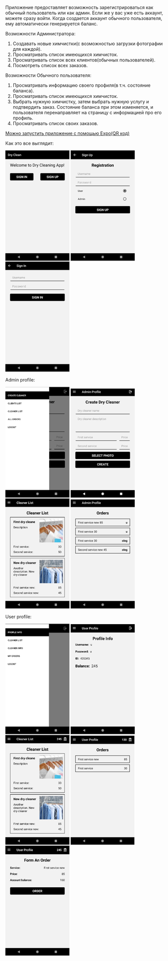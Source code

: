 Приложение предоставляет возможность зарегистрироваться как обычный пользователь или как админ. 
Если же у вас уже есть аккаунт, можете сразу войти. 
Когда создается аккаунт обычного пользователя, ему автоматически генерируется баланс.

Возможности Администратора:
1. Создавать новые химчистки(с возможностью загрузки фотографии для каждой).
2. Просматривать список имеющихся химчисток.
3. Просматривать список всех клиентов(обычных пользователей).
4. Посмотреть список всех заказов.

Возможности Обычного пользователя:
1. Просматривать информацию своего профиля(в т.ч. состояние баланса).
2. Просматривать список имеющихся химчисток.
3. Выбрать нужную химчистку, затем выбрать нужную услугу и подтвердить заказ.
Состояние баланса при этом изменяется, и пользователя перенаправляет на страницу с информацией про его профиль.
4. Просматривать список своих заказов.

[Можно запустить приложение с помощью Expo(QR код)](https://expo.io/@masyatya/projects/rn_dry_cleaning)

Как это все выглядит:

![Welcome](https://github.com/masyatya/rn_dry_cleaners/blob/develop/assets/readme_photo/welcome.jpg)
![Registration](https://github.com/masyatya/rn_dry_cleaners/blob/develop/assets/readme_photo/reg.jpg)
![SignIn](https://github.com/masyatya/rn_dry_cleaners/blob/develop/assets/readme_photo/login.jpg)

Admin profile:

![AdminMenu](https://github.com/masyatya/rn_dry_cleaners/blob/develop/assets/readme_photo/admin_menu.png)
![CreateDryCleaner](https://github.com/masyatya/rn_dry_cleaners/blob/develop/assets/readme_photo/create_d_c.jpg)
![AdminDryCleanersList](https://github.com/masyatya/rn_dry_cleaners/blob/develop/assets/readme_photo/adm_dr_list.png)
![AdminOrders](https://github.com/masyatya/rn_dry_cleaners/blob/develop/assets/readme_photo/admin_orders.png)

User profile:

![UserMenu](https://github.com/masyatya/rn_dry_cleaners/blob/develop/assets/readme_photo/user_menu.png)
![UserProfile](https://github.com/masyatya/rn_dry_cleaners/blob/develop/assets/readme_photo/user_start.png)
![UserDryCleanersList](https://github.com/masyatya/rn_dry_cleaners/blob/develop/assets/readme_photo/user_c_list.png)
![UserOrders](https://github.com/masyatya/rn_dry_cleaners/blob/develop/assets/readme_photo/user_orders.png)
![UserFormOrder](https://github.com/masyatya/rn_dry_cleaners/blob/develop/assets/readme_photo/form_ord.png)
